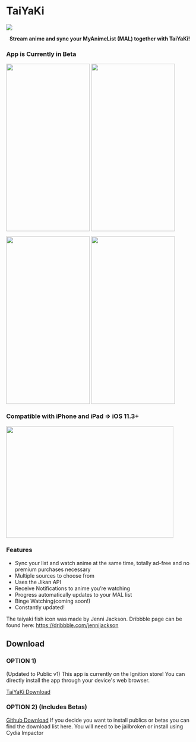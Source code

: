 # TaiYaKi

<img src="https://github.com/Michael24884/TaiYaKiAnime/blob/master/Reference/finalizer.svg">


<p align="center">
  <strong>Stream anime and sync your MyAnimeList (MAL) together with TaiYaKi!</strong>
</p>

### App is Currently in Beta

<a href="Sources"><img src="https://github.com/Michael24884/TaiYaKiAnime/blob/master/Reference/CBE39A66-1857-4535-8B71-D6C8C6B7CBCC.png" align="center" height="450" width="225" ></a> <a href="Discover"><img src="https://github.com/Michael24884/TaiYaKiAnime/blob/master/Reference/8D0E8FD2-C6F5-41A3-A1EA-1DE048C43CAA.png" align="center" height="450" width="225" ></a>


<a href="Detail"><img src="https://github.com/Michael24884/TaiYaKiAnime/blob/master/Reference/70997048-2095-401F-A77C-E3832A476644.png" align="center" height="450" width="225" ></a> <a href="MAL List"><img src="https://github.com/Michael24884/TaiYaKiAnime/blob/master/Reference/0B83EEF4-292F-445A-84E1-9EDE540DCF35.png" align="center" height="450" width="225" ></a>


### Compatible with iPhone and iPad => iOS 11.3+
<img src="https://github.com/Michael24884/TaiYaKiAnime/blob/master/Reference/DF079E92-756F-45C0-A128-5E833A6BF46A.png" align="center" height="300" width="450">


  ### Features

  * Sync your list and watch anime at the same time, totally ad-free and no premium purchases necessary
  * Multiple sources to choose from
  * Uses the Jikan API 
  * Receive Notifications to anime you’re watching 
  * Progress automatically updates to your MAL list
  * Binge Watching(coming soon!)
  * Constantly updated!
  
  The taiyaki fish icon was made by Jenni Jackson. Dribbble page can be found here: https://dribbble.com/jennijackson
  

 ## Download

### OPTION 1)
   (Updated to Public v1)
  This app is currently on the Ignition store! You can directly install the app through your device's web browser.
  
  [TaiYaKi Download](https://app.ignition.fun)
  
### OPTION 2) (Includes Betas)
  [Github Download](https://github.com/Michael24884/TaiYaKiAnime/releases)
  If you decide you want to install publics or betas you can find the download list here. You will need to be jailbroken or install using Cydia Impactor
